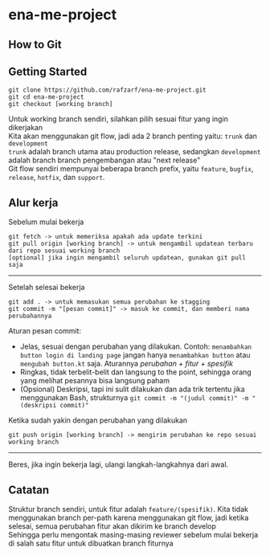 # ena-me-project

## How to Git
## Getting Started
```
git clone https://github.com/rafzarf/ena-me-project.git
git cd ena-me-project
git checkout [working branch]
```
Untuk working branch sendiri, silahkan pilih sesuai fitur yang ingin dikerjakan  
Kita akan menggunakan git flow, jadi ada 2 branch penting yaitu: `trunk` dan `development`  
`trunk` adalah branch utama atau production release, sedangkan `development` adalah branch branch pengembangan atau "next release"  
Git flow sendiri mempunyai beberapa branch prefix, yaitu `feature`, `bugfix`, `release`, `hotfix`, dan `support`.

## Alur kerja
Sebelum mulai bekerja
```
git fetch -> untuk memeriksa apakah ada update terkini
git pull origin [working branch] -> untuk mengambil updatean terbaru dari repo sesuai working branch
[optional] jika ingin mengambil seluruh updatean, gunakan git pull saja
```
---
Setelah selesai bekerja
```
git add . -> untuk memasukan semua perubahan ke stagging
git commit -m "[pesan commit]" -> masuk ke commit, dan memberi nama perubahannya
```
Aturan pesan commit:
- Jelas, sesuai dengan perubahan yang dilakukan. Contoh: `menambahkan button login di landing page` jangan hanya `menambahkan button` atau `mengubah button.kt` saja. Aturannya *perubahan + fitur + spesifik*
- Ringkas, tidak terbelit-belit dan langsung to the point, sehingga orang yang melihat pesannya bisa langsung paham
- (Opsional) Deskripsi, tapi ini sulit dilakukan dan ada trik tertentu jika menggunakan Bash, strukturnya `git commit -m "(judul commit)" -m "(deskripsi commit)"`  

Ketika sudah yakin dengan perubahan yang dilakukan
```
git push origin [working branch] -> mengirim perubahan ke repo sesuai working branch
```
---
Beres, jika ingin bekerja lagi, ulangi langkah-langkahnya dari awal.

## Catatan
Struktur branch sendiri, untuk fitur adalah `feature/(spesifik)`. Kita tidak menggunakan branch per-path karena menggunakan git flow, jadi ketika selesai, semua perubahan fitur akan dikirim ke branch develop  
Sehingga perlu mengontak masing-masing reviewer sebelum mulai bekerja di salah satu fitur untuk dibuatkan branch fiturnya  